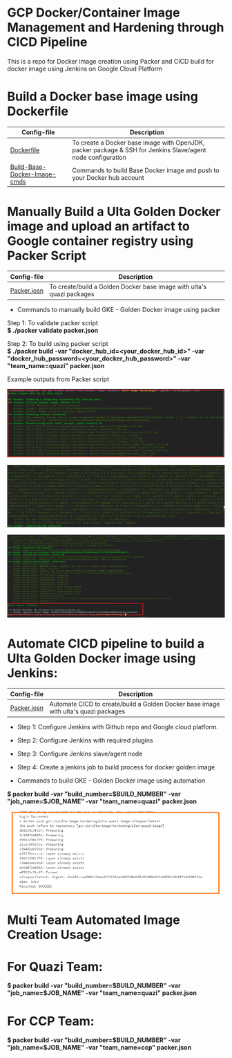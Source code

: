 # GCP Docker/Container Image Management and Hardening through CICD Pipeline
This is a repo for Docker image creation using Packer and CICD build for docker image using Jenkins on Google Cloud Platform

# Build a Docker base image using Dockerfile

| Config-file | Description |
|-------------|-------------|
| [Dockerfile](https://github.com/sahanasj/ulta-gcp-docker-image-with-packer/blob/master/Dockerfile)<br> | To create a Docker base image with OpenJDK, packer package & SSH for Jenkins Slave/agent node configuration  |
| [Build-Base-Docker-Image-cmds](https://github.com/sahanasj/ulta-gcp-docker-image-with-packer/blob/master/Build-Base-Docker-Image-cmds)<br> | Commands to build Base Docker image and push to your Docker hub account  |

# Manually Build a Ulta Golden Docker image and upload an artifact to Google container registry using Packer Script

| Config-file | Description |
|-------------|-------------|
| [Packer.josn](https://github.com/sahanasj/ulta-gcp-docker-image-with-packer/blob/master/packer.json)<br> | To create/build a Golden Docker base image with ulta's quazi packages  |

* Commands to manually build GKE - Golden Docker image using packer

Step 1: To validate packer script <br>
**$ ./packer validate packer.json**

Step 2: To build using packer script <br>
**$ ./packer build -var "docker_hub_id=<your_docker_hub_id>" -var "docker_hub_password=<your_docker_hub_password>" -var "team_name=quazi" packer.json**

Example outputs from Packer script

![alt text](https://github.com/sahanasj/ulta-gcp-docker-image-with-packer/blob/master/screenshots/1-packer-image-build.PNG)

![alt text](https://github.com/sahanasj/ulta-gcp-docker-image-with-packer/blob/master/screenshots/2-packer-image-build.PNG)

![alt text](https://github.com/sahanasj/ulta-gcp-docker-image-with-packer/blob/master/screenshots/3-packer-image-build.PNG)

# Automate CICD pipeline to build a Ulta Golden Docker image using Jenkins:

| Config-file | Description |
|-------------|-------------|
| [Packer.josn](https://github.com/sahanasj/ulta-gcp-docker-image-with-packer/blob/master/packer.json)<br> | Automate CICD to create/build a Golden Docker base image with ulta's quazi packages  |

* Step 1: Configure Jenkins with Github repo and Google cloud platform.
* Step 2: Configure Jenkins with required plugins
* Step 3: Configure Jenkins slave/agent node
* Step 4: Create a jenkins job to build process for docker golden image

* Commands to build GKE - Golden Docker image using automation

**$ packer build -var "build_number=$BUILD_NUMBER" -var "job_name=$JOB_NAME" -var "team_name=quazi" packer.json**

![alt text](https://github.com/sahanasj/ulta-gcp-docker-image-with-packer/blob/master/screenshots/15-jenkins-job-running-success.png)

# Multi Team Automated Image Creation Usage:

# For Quazi Team:
**$ packer build -var "build_number=$BUILD_NUMBER" -var "job_name=$JOB_NAME" -var "team_name=quazi" packer.json**

# For CCP Team:
**$ packer build -var "build_number=$BUILD_NUMBER" -var "job_name=$JOB_NAME" -var "team_name=ccp" packer.json**
